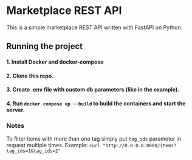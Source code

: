 # Marketplace REST API

This is a simple marketplace REST API written with FastAPI on Python.

## Running the project
#### 1. Install Docker and docker-compose
#### 2. Clone this repo.
#### 3. Create .env file with custom db parameters (like in the example).
#### 4. Run `docker compose up --build` to build the containers and start the server.

### Notes
To filter items with more than one tag simply put `tag_ids` parameter in request multiple times. Example: `curl "http://0.0.0.0:8080/items?tag_ids=1&tag_ids=2"`
